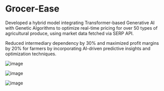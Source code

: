 # Grocer-Ease

Developed a hybrid model integrating Transformer-based Generative AI with Genetic Algorithms to optimize real-time pricing for over 50 types of agricultural produce, using market data fetched via SERP API.

Reduced intermediary dependency by 30% and maximized profit margins by 20% for farmers by incorporating AI-driven predictive insights and optimization techniques.

![image](https://github.com/user-attachments/assets/d439f091-8fb7-45e8-9d5f-f48db3877e46)

![image](https://github.com/user-attachments/assets/9fde78be-d337-4949-9066-997b1c6cf06c)

![image](https://github.com/user-attachments/assets/040c0b2e-fe27-4291-9c80-d337a8f42add)

